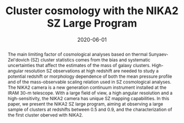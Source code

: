---
title: "Cluster cosmology with the NIKA2 SZ Large Program"
collection: "publications"
category: "co_procs"
permalink: /publications/2020EPJWC22800017M
link: https://ui.adsabs.harvard.edu/abs/2020EPJWC.22800017M/abstract
date: 2020-06-01
venue: "mm Universe @ NIKA2 - Observing the mm Universe with the NIKA2 Camera"
citation: "Mayet, F., Adam, R., Ade, P., et al. (2020), mm Universe @ NIKA2 - Observing the mm Universe with the NIKA2 Camera, 228, 00017."
abstract: "The main limiting factor of cosmological analyses based on thermal Sunyaev-Zel'dovich (SZ) cluster statistics comes from the bias and systematic uncertainties that affect the estimates of the mass of galaxy clusters. High-angular resolution SZ observations at high redshift are needed to study a potential redshift or morphology dependence of both the mean pressure profile and of the mass-observable scaling relation used in SZ cosmological analyses. The NIKA2 camera is a new generation continuum instrument installed at the IRAM 30-m telescope. With a large field of view, a high angular resolution and a high-sensitivity, the NIKA2 camera has unique SZ mapping capabilities. In this paper, we present the NIKA2 SZ large program, aiming at observing a large sample of clusters at redshifts between 0.5 and 0.9, and the characterization of the first cluster oberved with NIKA2."
---